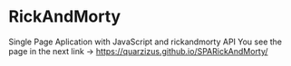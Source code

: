 # RickAndMorty
Single Page Aplication with JavaScript and rickandmorty API
You see the page in the next link -> https://quarzizus.github.io/SPARickAndMorty/
